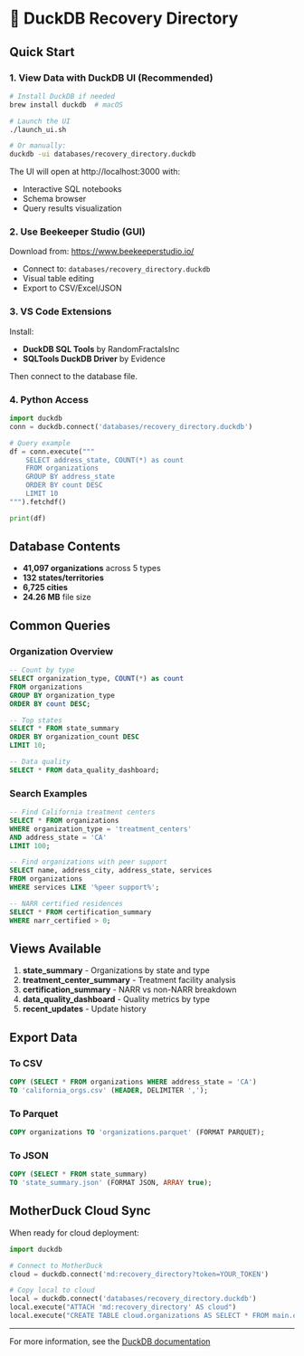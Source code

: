 # 🦆 DuckDB Recovery Directory

## Quick Start

### 1. View Data with DuckDB UI (Recommended)
```bash
# Install DuckDB if needed
brew install duckdb  # macOS

# Launch the UI
./launch_ui.sh

# Or manually:
duckdb -ui databases/recovery_directory.duckdb
```

The UI will open at http://localhost:3000 with:
- Interactive SQL notebooks
- Schema browser
- Query results visualization

### 2. Use Beekeeper Studio (GUI)
Download from: https://www.beekeeperstudio.io/
- Connect to: `databases/recovery_directory.duckdb`
- Visual table editing
- Export to CSV/Excel/JSON

### 3. VS Code Extensions
Install:
- **DuckDB SQL Tools** by RandomFractalsInc
- **SQLTools DuckDB Driver** by Evidence

Then connect to the database file.

### 4. Python Access
```python
import duckdb
conn = duckdb.connect('databases/recovery_directory.duckdb')

# Query example
df = conn.execute("""
    SELECT address_state, COUNT(*) as count 
    FROM organizations 
    GROUP BY address_state 
    ORDER BY count DESC 
    LIMIT 10
""").fetchdf()

print(df)
```

## Database Contents

- **41,097 organizations** across 5 types
- **132 states/territories**
- **6,725 cities**
- **24.26 MB** file size

## Common Queries

### Organization Overview
```sql
-- Count by type
SELECT organization_type, COUNT(*) as count 
FROM organizations 
GROUP BY organization_type 
ORDER BY count DESC;

-- Top states
SELECT * FROM state_summary 
ORDER BY organization_count DESC 
LIMIT 10;

-- Data quality
SELECT * FROM data_quality_dashboard;
```

### Search Examples
```sql
-- Find California treatment centers
SELECT * FROM organizations 
WHERE organization_type = 'treatment_centers' 
AND address_state = 'CA'
LIMIT 100;

-- Find organizations with peer support
SELECT name, address_city, address_state, services
FROM organizations
WHERE services LIKE '%peer support%';

-- NARR certified residences
SELECT * FROM certification_summary
WHERE narr_certified > 0;
```

## Views Available

1. **state_summary** - Organizations by state and type
2. **treatment_center_summary** - Treatment facility analysis  
3. **certification_summary** - NARR vs non-NARR breakdown
4. **data_quality_dashboard** - Quality metrics by type
5. **recent_updates** - Update history

## Export Data

### To CSV
```sql
COPY (SELECT * FROM organizations WHERE address_state = 'CA') 
TO 'california_orgs.csv' (HEADER, DELIMITER ',');
```

### To Parquet
```sql
COPY organizations TO 'organizations.parquet' (FORMAT PARQUET);
```

### To JSON
```sql
COPY (SELECT * FROM state_summary) 
TO 'state_summary.json' (FORMAT JSON, ARRAY true);
```

## MotherDuck Cloud Sync

When ready for cloud deployment:
```python
import duckdb

# Connect to MotherDuck
cloud = duckdb.connect('md:recovery_directory?token=YOUR_TOKEN')

# Copy local to cloud
local = duckdb.connect('databases/recovery_directory.duckdb')
local.execute("ATTACH 'md:recovery_directory' AS cloud")
local.execute("CREATE TABLE cloud.organizations AS SELECT * FROM main.organizations")
```

---

For more information, see the [DuckDB documentation](https://duckdb.org/docs/)
